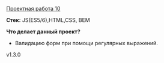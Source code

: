 [Проектная работа 10](https://lishainik.github.io/project10.github.io/)

**Cтек:** JS(ES5/6),HTML,CSS, BEM

**Что делает данный проект?**
- Валидацию форм при помощи регулярных выражений.


v1.3.0
